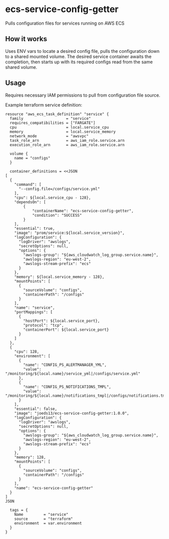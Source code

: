 ecs-service-config-getter
===

Pulls configuration files for services running on AWS ECS

## How it works

Uses ENV vars to locate a desired config file, pulls the configuration down to a shared mounted volume. The desired service container awaits the completion, then starts up with its required configs read from the same shared volume.

## Usage

Requires necessary IAM permissions to pull from configuration file source.

Example terraform service definition:

```
resource "aws_ecs_task_definition" "service" {
  family                   = "service"
  requires_compatibilities = ["FARGATE"]
  cpu                      = local.service_cpu
  memory                   = local.service_memory
  network_mode             = "awsvpc"
  task_role_arn            = aws_iam_role.service.arn
  execution_role_arn       = aws_iam_role.service.arn

  volume {
    name = "configs"
  }

  container_definitions = <<JSON
[
  {
    "command": [
      "--config.file=/configs/service.yml"
    ],
    "cpu": ${local.service_cpu - 128},
    "dependsOn": [
        {
            "containerName": "ecs-service-config-getter",
            "condition": "SUCCESS"
        }
    ],
    "essential": true,
    "image": "prom/service:${local.service_version}",
    "logConfiguration": {
      "logDriver": "awslogs",
      "secretOptions": null,
      "options": {
        "awslogs-group": "${aws_cloudwatch_log_group.service.name}",
        "awslogs-region": "eu-west-2",
        "awslogs-stream-prefix": "ecs"
      }
    },
    "memory": ${local.service_memory - 128},
    "mountPoints": [
      {
        "sourceVolume": "configs",
        "containerPath": "/configs"
      }
    ],
    "name": "service",
    "portMappings": [
      {
        "hostPort": ${local.service_port},
        "protocol": "tcp",
        "containerPort": ${local.service_port}
      }
    ]
  },
  {
    "cpu": 128,
    "environment": [
      {
        "name": "CONFIG_PS_ALERTMANAGER_YML",
        "value": "/monitoring/${local.name}/service_yml|/configs/service.yml"
      },
      {
        "name": "CONFIG_PS_NOTIFICATIONS_TMPL",
        "value": "/monitoring/${local.name}/notifications_tmpl|/configs/notifications.tmpl"
      }
    ],
    "essential": false,
    "image": "joeds13/ecs-service-config-getter:1.0.0",
    "logConfiguration": {
      "logDriver": "awslogs",
      "secretOptions": null,
      "options": {
        "awslogs-group": "${aws_cloudwatch_log_group.service.name}",
        "awslogs-region": "eu-west-2",
        "awslogs-stream-prefix": "ecs"
      }
    },
    "memory": 128,
    "mountPoints": [
      {
        "sourceVolume": "configs",
        "containerPath": "/configs"
      }
    ],
    "name": "ecs-service-config-getter"
  }
]
JSON

  tags = {
    Name         = "service"
    source       = "terraform"
    environment  = var.environment
  }
}
```
